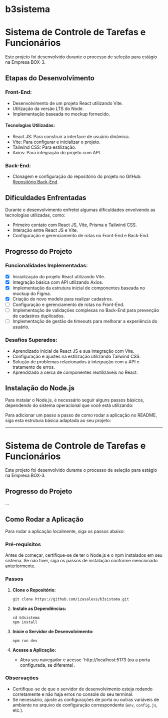# b3sistema


# Sistema de Controle de Tarefas e Funcionários

Este projeto foi desenvolvido durante o processo de seleção para estágio na Empresa BOX-3.

## Etapas do Desenvolvimento

### Front-End:

- Desenvolvimento de um projeto React utilizando Vite.
- Utilização da versão LTS do Node.
- Implementação baseada no mockup fornecido.

#### Tecnologias Utilizadas:

- React JS: Para construir a interface de usuário dinâmica.
- Vite: Para configurar e inicializar o projeto.
- Tailwind CSS: Para estilização.
- Axios: Para integração do projeto com API.

### Back-End:

- Clonagem e configuração do repositório do projeto no GitHub: [Repositório Back-End](https://github.com/ManoelEric1212/API_Teste_CRUD_BOX3/).

## Dificuldades Enfrentadas

Durante o desenvolvimento enfretei algumas dificuldades envolvendo as tecnologias utilizadas, como:

- Primeiro contato com React JS, Vite, Prisma e Tailwind CSS.
- Interação entre React JS e Vite.
- Configuração e gerenciamento de rotas no Front-End e Back-End.

## Progresso do Projeto

### Funcionalidades Implementadas:

- [x] Inicialização do projeto React utilizando Vite.
- [x] Integração básica com API utilizando Axios.
- [x] Implementação da estrutura inicial de componentes baseada no mockup do Figma.
- [x] Criação de novo modelo para realizar cadastros.
- [ ] Configuração e gerenciamento de rotas no Front-End.
- [ ] Implementação de validações complexas no Back-End para prevenção de cadastros duplicados.
- [ ] Implementação de gestão de timeouts para melhorar a experiência do usuário.

### Desafios Superados:

- Aprendizado inicial de React JS e sua integração com Vite.
- Configuração e ajustes na estilização utilizando Tailwind CSS.
- Solução de problemas relacionados à integração com a API e tratamento de erros.
- Aprendizado a cerca de componentes reutilizáveis no React.


## Instalação do Node.js

Para instalar o Node.js, é necessário seguir alguns passos básicos, dependendo do sistema operacional que você está utilizando:

Para adicionar um passo a passo de como rodar a aplicação no README, siga esta estrutura básica adaptada ao seu projeto:

---

# Sistema de Controle de Tarefas e Funcionários

Este projeto foi desenvolvido durante o processo de seleção para estágio na Empresa BOX-3.

## Progresso do Projeto

...

## Como Rodar a Aplicação

Para rodar a aplicação localmente, siga os passos abaixo:

### Pré-requisitos

Antes de começar, certifique-se de ter o Node.js e o npm instalados em seu sistema. Se não tiver, siga os passos de instalação conforme mencionado anteriormente.

### Passos

1. **Clone o Repositório:**
   ```
   git clone https://github.com/izasaless/b3sistema.git
   ```

2. **Instale as Dependências:**
   ```
   cd b3sistema
   npm install
   ```

3. **Inicie o Servidor de Desenvolvimento:**
   ```
   npm run dev
   ```

4. **Acesse a Aplicação:**
   - Abra seu navegador e acesse `http://localhost:5173 (ou a porta configurada, se diferente).

### Observações

- Certifique-se de que o servidor de desenvolvimento esteja rodando corretamente e não haja erros no console do seu terminal.
- Se necessário, ajuste as configurações de porta ou outras variáveis de ambiente no arquivo de configuração correspondente (`env`, `config.js`, etc.).




